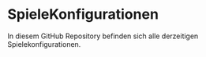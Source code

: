 # SpieleKonfigurationen

In diesem GitHub Repository befinden sich alle derzeitigen Spielekonfigurationen.
